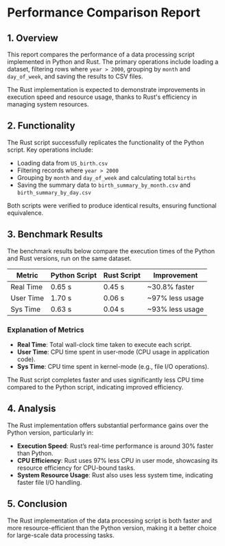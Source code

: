 # Performance Comparison Report

## 1. Overview
This report compares the performance of a data processing script implemented in Python and Rust. The primary operations include loading a dataset, filtering rows where `year > 2000`, grouping by `month` and `day_of_week`, and saving the results to CSV files.

The Rust implementation is expected to demonstrate improvements in execution speed and resource usage, thanks to Rust's efficiency in managing system resources.

## 2. Functionality
The Rust script successfully replicates the functionality of the Python script. Key operations include:
- Loading data from `US_birth.csv`
- Filtering records where `year > 2000`
- Grouping by `month` and `day_of_week` and calculating total `births`
- Saving the summary data to `birth_summary_by_month.csv` and `birth_summary_by_day.csv`

Both scripts were verified to produce identical results, ensuring functional equivalence.

## 3. Benchmark Results
The benchmark results below compare the execution times of the Python and Rust versions, run on the same dataset.

| Metric       | Python Script | Rust Script | Improvement      |
|--------------|---------------|-------------|------------------|
| Real Time    | 0.65 s        | 0.45 s      | ~30.8% faster    |
| User Time    | 1.70 s        | 0.06 s      | ~97% less usage  |
| Sys Time     | 0.63 s        | 0.04 s      | ~93% less usage  |

### Explanation of Metrics
- **Real Time**: Total wall-clock time taken to execute each script.
- **User Time**: CPU time spent in user-mode (CPU usage in application code).
- **Sys Time**: CPU time spent in kernel-mode (e.g., file I/O operations).

The Rust script completes faster and uses significantly less CPU time compared to the Python script, indicating improved efficiency.

## 4. Analysis
The Rust implementation offers substantial performance gains over the Python version, particularly in:
- **Execution Speed**: Rust’s real-time performance is around 30% faster than Python.
- **CPU Efficiency**: Rust uses 97% less CPU in user mode, showcasing its resource efficiency for CPU-bound tasks.
- **System Resource Usage**: Rust also uses less system time, indicating faster file I/O handling.

## 5. Conclusion
The Rust implementation of the data processing script is both faster and more resource-efficient than the Python version, making it a better choice for large-scale data processing tasks.
